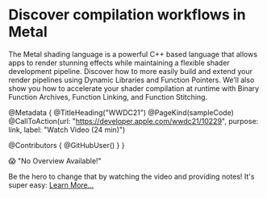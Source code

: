 # Discover compilation workflows in Metal

The Metal shading language is a powerful C++ based language that allows apps to render stunning effects while maintaining a flexible shader development pipeline. Discover how to more easily build and extend your render pipelines using Dynamic Libraries and Function Pointers. We’ll also show you how to accelerate your shader compilation at runtime with Binary Function Archives, Function Linking, and Function Stitching.

@Metadata {
   @TitleHeading("WWDC21")
   @PageKind(sampleCode)
   @CallToAction(url: "https://developer.apple.com/wwdc21/10229", purpose: link, label: "Watch Video (24 min)")

   @Contributors {
      @GitHubUser(<replace this with your GitHub handle>)
   }
}

😱 "No Overview Available!"

Be the hero to change that by watching the video and providing notes! It's super easy:
 [Learn More…](https://wwdcnotes.github.io/WWDCNotes/documentation/wwdcnotes/contributing)

